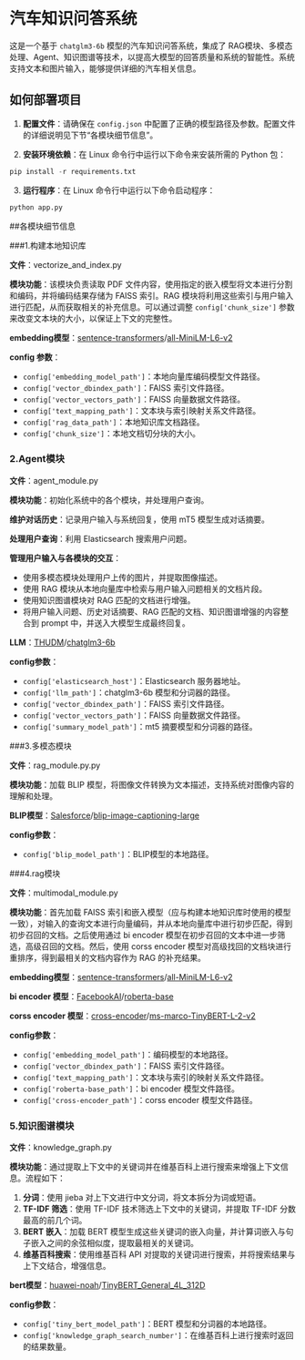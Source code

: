 # 汽车知识问答系统

这是一个基于 `chatglm3-6b` 模型的汽车知识问答系统，集成了 RAG模块、多模态处理、Agent、知识图谱等技术，以提高大模型的回答质量和系统的智能性。系统支持文本和图片输入，能够提供详细的汽车相关信息。

## 如何部署项目

1. **配置文件**：请确保在 `config.json` 中配置了正确的模型路径及参数。配置文件的详细说明见下节“各模块细节信息”。

2. **安装环境依赖**：在 Linux 命令行中运行以下命令来安装所需的 Python 包：

```python
pip install -r requirements.txt
```

3. **运行程序**：在 Linux 命令行中运行以下命令启动程序：

```python
python app.py
```

##各模块细节信息

###1.构建本地知识库

**文件**：vectorize_and_index.py

**模块功能**：该模块负责读取 PDF 文件内容，使用指定的嵌入模型将文本进行分割和编码，并将编码结果存储为 FAISS 索引。RAG 模块将利用这些索引与用户输入进行匹配，从而获取相关的补充信息。可以通过调整 `config['chunk_size']` 参数来改变文本块的大小，以保证上下文的完整性。

**embedding模型**：[sentence-transformers](https://huggingface.co/sentence-transformers)/[all-MiniLM-L6-v2](https://huggingface.co/sentence-transformers/all-MiniLM-L6-v2)

**config 参数**：

- `config['embedding_model_path']`：本地向量库编码模型文件路径。
- `config['vector_dbindex_path']`：FAISS 索引文件路径。
- `config['vector_vectors_path']`：FAISS 向量数据文件路径。
- `config['text_mapping_path']`：文本块与索引映射关系文件路径。
- `config['rag_data_path']`：本地知识库文档路径。
- `config['chunk_size']`：本地文档切分块的大小。

### 2.Agent模块

**文件**：agent_module.py

**模块功能**：初始化系统中的各个模块，并处理用户查询。

**维护对话历史**：记录用户输入与系统回复，使用 mT5 模型生成对话摘要。

**处理用户查询**：利用 Elasticsearch 搜索用户问题。

**管理用户输入与各模块的交互**：

- 使用多模态模块处理用户上传的图片，并提取图像描述。
- 使用 RAG 模块从本地向量库中检索与用户输入问题相关的文档片段。
- 使用知识图谱模块对 RAG 匹配的文档进行增强。
- 将用户输入问题、历史对话摘要、RAG 匹配的文档、知识图谱增强的内容整合到 prompt 中，并送入大模型生成最终回复。

**LLM**：[THUDM](https://huggingface.co/THUDM)/[chatglm3-6b](https://huggingface.co/THUDM/chatglm3-6b)

**config参数**：

- `config['elasticsearch_host']`：Elasticsearch 服务器地址。
- `config['llm_path']`：chatglm3-6b 模型和分词器的路径。
- `config['vector_dbindex_path']`：FAISS 索引文件路径。
- `config['vector_vectors_path']`：FAISS 向量数据文件路径。
- `config['summary_model_path']`：mt5 摘要模型和分词器的路径。

###3.多模态模块

**文件**：rag_module.py.py

**模块功能**：加载 BLIP 模型，将图像文件转换为文本描述，支持系统对图像内容的理解和处理。

**BLIP模型**：[Salesforce](https://huggingface.co/Salesforce)/[blip-image-captioning-large](https://huggingface.co/Salesforce/blip-image-captioning-large)

**config参数**：

- `config['blip_model_path']`：BLIP模型的本地路径。

###4.rag模块

**文件**：multimodal_module.py

**模块功能**：首先加载 FAISS 索引和嵌入模型（应与构建本地知识库时使用的模型一致），对输入的查询文本进行向量编码，并从本地向量库中进行初步匹配，得到初步召回的文档。之后使用通过 bi encoder 模型在初步召回的文本中进一步筛选，高级召回的文档。然后，使用 corss encoder 模型对高级找回的文档块进行重排序，得到最相关的文档内容作为 RAG 的补充结果。

**embedding模型**：[sentence-transformers](https://huggingface.co/sentence-transformers)/[all-MiniLM-L6-v2](https://huggingface.co/sentence-transformers/all-MiniLM-L6-v2)

**bi encoder 模型**：[FacebookAI](https://huggingface.co/FacebookAI)/[roberta-base](https://huggingface.co/FacebookAI/roberta-base)

**corss encoder 模型**：[cross-encoder](https://huggingface.co/cross-encoder)/[ms-marco-TinyBERT-L-2-v2](https://huggingface.co/cross-encoder/ms-marco-TinyBERT-L-2-v2)

**config参数**：

- `config['embedding_model_path']`：编码模型的本地路径。
- `config['vector_dbindex_path']`：FAISS 索引文件路径。
- `config['text_mapping_path']`：文本块与索引的映射关系文件路径。
- `config['roberta-base_path']`：bi encoder 模型文件路径。
- `config['cross-encoder_path']`：corss encoder 模型文件路径。

### 5.知识图谱模块

**文件**：knowledge_graph.py

**模块功能**：通过提取上下文中的关键词并在维基百科上进行搜索来增强上下文信息。流程如下：

1. **分词**：使用 jieba 对上下文进行中文分词，将文本拆分为词或短语。
2. **TF-IDF 筛选**：使用 TF-IDF 技术筛选上下文中的关键词，并提取 TF-IDF 分数最高的前几个词。
3. **BERT 嵌入**：加载 BERT 模型生成这些关键词的嵌入向量，并计算词嵌入与句子嵌入之间的余弦相似度，提取最相关的关键词。
4. **维基百科搜索**：使用维基百科 API 对提取的关键词进行搜索，并将搜索结果与上下文结合，增强信息。

**bert模型**：[huawei-noah](https://huggingface.co/huawei-noah)/[TinyBERT_General_4L_312D](https://huggingface.co/huawei-noah/TinyBERT_General_4L_312D)

**config参数**：

- `config['tiny_bert_model_path']`：BERT 模型和分词器的本地路径。
- `config['knowledge_graph_search_number']`：在维基百科上进行搜索时返回的结果数量。





































































































